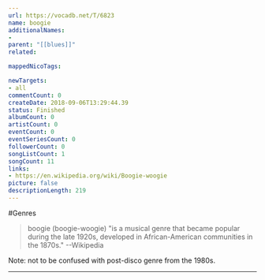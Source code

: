 ```yaml
---
url: https://vocadb.net/T/6823
name: boogie
additionalNames: 
- 
parent: "[[blues]]"
related:

mappedNicoTags:

newTargets:
- all
commentCount: 0
createDate: 2018-09-06T13:29:44.39
status: Finished
albumCount: 0
artistCount: 0
eventCount: 0
eventSeriesCount: 0
followerCount: 0
songListCount: 1
songCount: 11
links: 
- https://en.wikipedia.org/wiki/Boogie-woogie
picture: false
descriptionLength: 219
---
```


#Genres

>boogie (boogie-woogie) "is a musical genre that became popular during the late 1920s, developed in African-American communities in the 1870s."
--Wikipedia

Note: not to be confused with post-disco genre from the 1980s.

---

